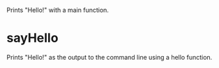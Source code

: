 Prints "Hello!" with a main function.

# sayHello
Prints "Hello!" as the output to the command line using a hello function.
